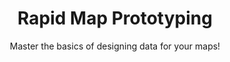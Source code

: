 ---
layout: course
title: "Rapid Map Prototyping"
id: "03-rapid-map-prototyping"
subtitle: Master the basics of designing data for your maps!
categories: coding
tag: book
time: 2 hours
description_short: "Coming soon..." 
description_long: "TBD"
published: false
prerequisite:
  - TBD
  - TBD
  - TBD
  - TBD
published: false
vizjson: "http://documentation.cartodb.com/api/v2/viz/e667d364-d5ff-11e3-a78a-0edbca4b5057/viz.json"
mailchimp_id: 95602de951
---